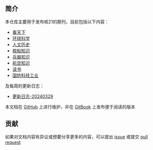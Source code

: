 ## 简介

本仓库主要用于发布核21的期刊，目前包括以下内容：

- [看天下](/magazine/KTX/KTX.md)
- [环球科学](/magazine/HQKX/HQKX.md)
- [人文历史](/magazine/RWLS/RWLS.md)
- [舰船知识](/magazine/JCZS/JCZS.md)
- [兵器知识](/magazine/BQZS/BQZS.md)
- [航空知识](/magazine/HKZS/HKZS.md)
- [读书](/magazine/DS/DS.md)
- [国防科技工业](/magazine/GFKJGY/GFKJGY.md)

及每周的更新日志：

- [更新日志-20240329](whatsnew.md)

本文档在 [GitHub](https://github.com/SphenHe/Nuclear21Public) 上进行维护，并在 [GitBook](https://nuclear21.gitbook.io/magazine) 上发布便于阅读的版本

## 贡献

如果对文档内容有异议或想要分享更多的内容，可以提出 [issue](https://github.com/SphenHe/Nuclear21Public/issues) 或提交 [pull request](https://github.com/SphenHe/Nuclear21Public/pulls)